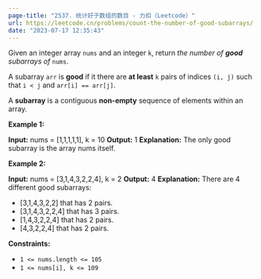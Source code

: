 ```yaml
---
page-title: "2537. 统计好子数组的数目 - 力扣（Leetcode）"
url: https://leetcode.cn/problems/count-the-number-of-good-subarrays/
date: "2023-07-17 12:35:43"
---
```

Given an integer array `nums` and an integer `k`, return *the number of **good** subarrays of* `nums`.

A subarray `arr` is **good** if it there are **at least** `k` pairs of indices `(i, j)` such that `i < j` and `arr[i] == arr[j]`.

A **subarray** is a contiguous **non-empty** sequence of elements within an array.

**Example 1:**

**Input:** nums = \[1,1,1,1,1\], k = 10
**Output:** 1
**Explanation:** The only good subarray is the array nums itself.

**Example 2:**

**Input:** nums = \[3,1,4,3,2,2,4\], k = 2
**Output:** 4
**Explanation:** There are 4 different good subarrays:
- \[3,1,4,3,2,2\] that has 2 pairs.
- \[3,1,4,3,2,2,4\] that has 3 pairs.
- \[1,4,3,2,2,4\] that has 2 pairs.
- \[4,3,2,2,4\] that has 2 pairs.

**Constraints:**

-   `1 <= nums.length <= 105`
-   `1 <= nums[i], k <= 109`